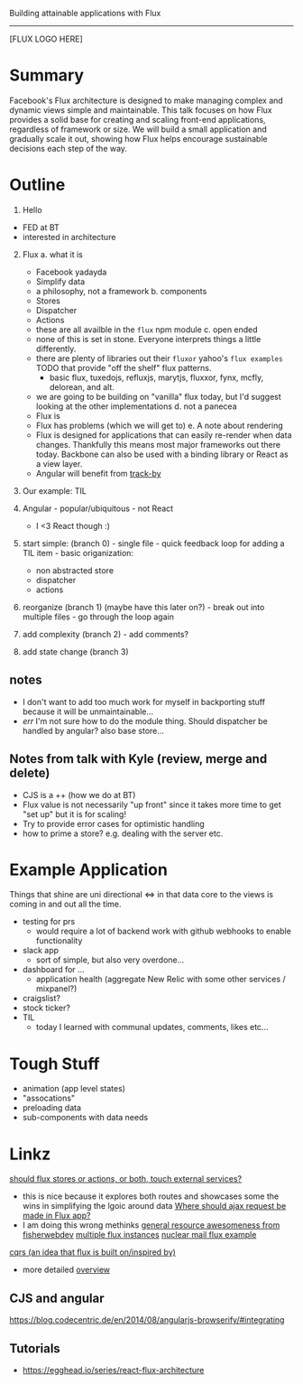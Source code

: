 Building attainable applications with Flux

---

[FLUX LOGO HERE]

# Summary

Facebook's Flux architecture is designed to make managing complex and dynamic views simple and maintainable. This talk focuses on how Flux provides a solid base for creating and scaling front-end applications, regardless of framework or size. We will build a small application and gradually scale it out, showing how Flux helps encourage sustainable decisions each step of the way.

# Outline

1. Hello
 - FED at BT
 - interested in architecture
2. Flux
  a. what it is
    - Facebook yadayda
    - Simplify data
    - a philosophy, not a framework
  b. components
    - Stores
    - Dispatcher
    - Actions
    - these are all availble in the `flux` npm module
  c. open ended
    - none of this is set in stone. Everyone interprets things a little differently.
    - there are plenty of libraries out their `fluxor` yahoo's `flux examples` TODO that provide "off the shelf" flux patterns.
      - basic flux, tuxedojs, refluxjs, marytjs, fluxxor, fynx, mcfly, delorean, and alt.
    - we are going to be building on "vanilla" flux today, but I'd suggest looking at the other implementations
  d. not a panecea
    - Flux is
    - Flux has problems (which we will get to)
  e. A note about rendering
    - Flux is designed for applications that can easily re-render when data changes. Thankfully this means most major frameworks out there today. Backbone can also be used with a binding library or React as a view layer.
    - Angular will benefit from [track-by](http://www.codelord.net/2014/04/15/improving-ng-repeat-performance-with-track-by/)

3. Our example: TIL
  0. Angular
    - popular/ubiquitous
    - not React
      - I <3 React though :)
  1. start simple: (branch 0)
    - single file
    - quick feedback loop for adding a TIL item
    - basic origanization:
      - non abstracted store
      - dispatcher
      - actions
  2. reorganize (branch 1) (maybe have this later on?)
    - break out into multiple files
    - go through the loop again
  3. add complexity (branch 2)
    - add comments?
  3. add state change (branch 3)

## notes
- I don't want to add too much work for myself in backporting stuff because it will be unmaintainable...
- *err* I'm not sure how to do the module thing. Should dispatcher be handled by angular? also base store...

## Notes from talk with Kyle (review, merge and delete)
- CJS is a ++ (how we do at BT)
- Flux value is not necessarily "up front" since it takes more time to get "set up" but it is for scaling!
- Try to provide error cases for optimistic handling
- how to prime a store? e.g. dealing with the server etc.



# Example Application

Things that shine are uni directional <=> in that data core to the views is coming in and out all the time.

- testing for prs
  - would require a lot of backend work with github webhooks to enable functionality
- slack app
  - sort of simple, but also very overdone...
- dashboard for ...
  - application health (aggregate New Relic with some other services / mixpanel?)
- craigslist?
- stock ticker?
- TIL
  - today I learned with communal updates, comments, likes etc...

# Tough Stuff
- animation (app level states)
- "assocations"
- preloading data
- sub-components with data needs



# Linkz

[should flux stores or actions, or both, touch external services?](http://stackoverflow.com/a/25648726/1048479)
  - this is nice because it explores both routes and showcases some the wins in simplifying the lgoic around data
[Where should ajax request be made in Flux app?](http://stackoverflow.com/a/26635597/1048479)
  - I am doing this wrong methinks
[general resource awesomeness from fisherwebdev](http://stackoverflow.com/a/27267083/1048479)
[multiple flux instances](http://stackoverflow.com/questions/26597311/flux-multiple-store-instances)
[nuclear mail flux example](https://github.com/ianobermiller/nuclearmail/blob/master/getWebpackConfig.js)

[cqrs (an idea that flux is built on/inspired by)](http://martinfowler.com/bliki/CQRS.html)
  - more detailed [overview](http://codebetter.com/gregyoung/2010/02/16/cqrs-task-based-uis-event-sourcing-agh/)

## CJS and angular

https://blog.codecentric.de/en/2014/08/angularjs-browserify/#integrating

## Tutorials
   - https://egghead.io/series/react-flux-architecture
